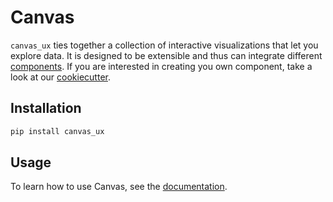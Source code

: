 # Canvas

`canvas_ux` ties together a collection of interactive visualizations that let you explore data. It is designed to be extensible and thus can integrate different [components](../widgets). If you are interested in creating you own component, take a look at our [cookiecutter](../widget-cookiecutter/).

## Installation

```bash
pip install canvas_ux
```

## Usage

To learn how to use Canvas, see the [documentation](https://satishlokkoju.github.io/deepview/).


